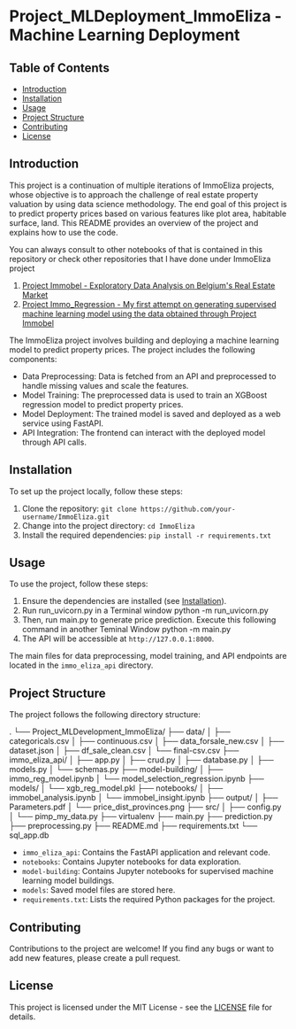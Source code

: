 # Project_MLDeployment_ImmoEliza - Machine Learning Deployment

## Table of Contents

- [Introduction](#introduction)
- [Installation](#installation)
- [Usage](#usage)
- [Project Structure](#project-structure)
- [Contributing](#contributing)
- [License](#license)

## Introduction

This project is a continuation of multiple iterations of ImmoEliza projects, whose objective is to approach the challenge of real estate property valuation by using data science methodology. The end goal of this project is to predict property prices based on various features like plot area, habitable surface, land. This README provides an overview of the project and explains how to use the code.

You can always consult to other notebooks of that is contained in this repository or check other repositories that I have done under ImmoEliza project

 1. [Project Immobel - Exploratory Data Analysis on Belgium's Real Estate Market ](https://github.com/mfirdaus354/project-immobel)
 2. [Project Immo_Regression - My first attempt on generating supervised machine learning model using the data obtained through Project Immobel](https://github.com/mfirdaus354/project_immo_regression)

The ImmoEliza project involves building and deploying a machine learning model to predict property prices. The project includes the following components:

- Data Preprocessing: Data is fetched from an API and preprocessed to handle missing values and scale the features.
- Model Training: The preprocessed data is used to train an XGBoost regression model to predict property prices.
- Model Deployment: The trained model is saved and deployed as a web service using FastAPI.
- API Integration: The frontend can interact with the deployed model through API calls.

## Installation

To set up the project locally, follow these steps:

1. Clone the repository: `git clone https://github.com/your-username/ImmoEliza.git`
2. Change into the project directory: `cd ImmoEliza`
3. Install the required dependencies: `pip install -r requirements.txt`

## Usage

To use the project, follow these steps:

1. Ensure the dependencies are installed (see [Installation](#installation)).
2. Run run_uvicorn.py in a Terminal window
        python -m run_uvicorn.py
3. Then, run main.py to generate price prediction. Execute this following command in another Teminal Window
        python -m main.py
4. The API will be accessible at `http://127.0.0.1:8000`.

The main files for data preprocessing, model training, and API endpoints are located in the `immo_eliza_api` directory.

## Project Structure

The project follows the following directory structure:

.
└── Project_MLDevelopment_ImmoEliza/
    ├── data/
    │   ├── categoricals.csv
    │   ├── continuous.csv
    │   ├── data_forsale_new.csv
    │   ├── dataset.json
    │   ├── df_sale_clean.csv
    │   └── final-csv.csv
    ├── immo_eliza_api/
    │   ├── app.py
    │   ├── crud.py
    │   ├── database.py
    │   ├── models.py
    │   └── schemas.py
    ├── model-building/
    │   ├── immo_reg_model.ipynb
    │   └── model_selection_regression.ipynb
    ├── models/
    │   └── xgb_reg_model.pkl
    ├── notebooks/
    │   ├── immobel_analysis.ipynb
    │   └── immobel_insight.ipynb
    ├── output/
    │   ├── Parameters.pdf
    │   └── price_dist_provinces.png
    ├── src/
    │   ├── config.py
    │   └── pimp_my_data.py
    ├── virtualenv
    ├── main.py
    ├── prediction.py
    ├── preprocessing.py
    ├── README.md
    ├── requirements.txt
    └── sql_app.db

- `immo_eliza_api`: Contains the FastAPI application and relevant code.
- `notebooks`: Contains Jupyter notebooks for data exploration.
- `model-building`: Contains Jupyter notebooks for supervised machine learning model buildings.
- `models`: Saved model files are stored here.
- `requirements.txt`: Lists the required Python packages for the project.

## Contributing

Contributions to the project are welcome! If you find any bugs or want to add new features, please create a pull request.

## License

This project is licensed under the MIT License - see the [LICENSE](LICENSE) file for details.

